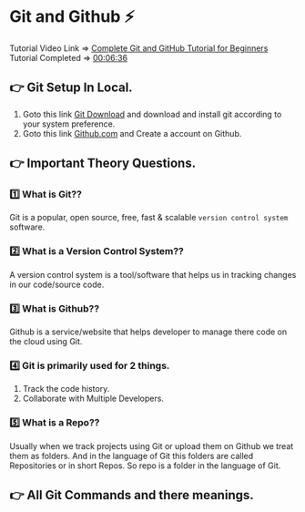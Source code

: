 # Git and Github ⚡

Tutorial Video Link => [Complete Git and GitHub Tutorial for Beginners](https://youtu.be/Ez8F0nW6S-w) <br>
Tutorial Completed => [00:06:36](https://youtu.be/Ez8F0nW6S-w?t=396)

## 👉 Git Setup In Local.

1. Goto this link [Git Download](https://git-scm.com/downloads) and download and install git according to your system preference.
2. Goto this link [Github.com](https://github.com/) and Create a account on Github.

## 👉 Important Theory Questions.

### 1️⃣ What is Git??

Git is a popular, open source, free, fast & scalable `version control system` software.

### 2️⃣ What is a Version Control System??

A version control system is a tool/software that helps us in tracking changes in our code/source code.

### 3️⃣ What is Github??

Github is a service/website that helps developer to manage there code on the cloud using Git.

### 4️⃣ Git is primarily used for 2 things.

1. Track the code history.
2. Collaborate with Multiple Developers.

### 5️⃣ What is a Repo??

Usually when we track projects using Git or upload them on Github we treat them as folders. And in the language of Git this folders are called Repositories or in short Repos. So repo is a folder in the language of Git.

## 👉 All Git Commands and there meanings.
